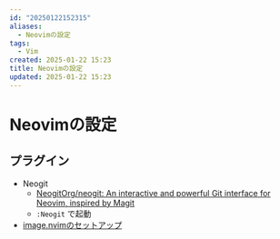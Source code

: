 ```yaml
---
id: "20250122152315"
aliases:
  - Neovimの設定
tags:
  - Vim
created: 2025-01-22 15:23
title: Neovimの設定
updated: 2025-01-22 15:23
---
```


# Neovimの設定

## プラグイン

- Neogit
    - [NeogitOrg/neogit: An interactive and powerful Git interface for Neovim, inspired by Magit](https://github.com/NeogitOrg/neogit)
    - `:Neogit` で起動
- [image.nvimのセットアップ](20250131073217.md)
